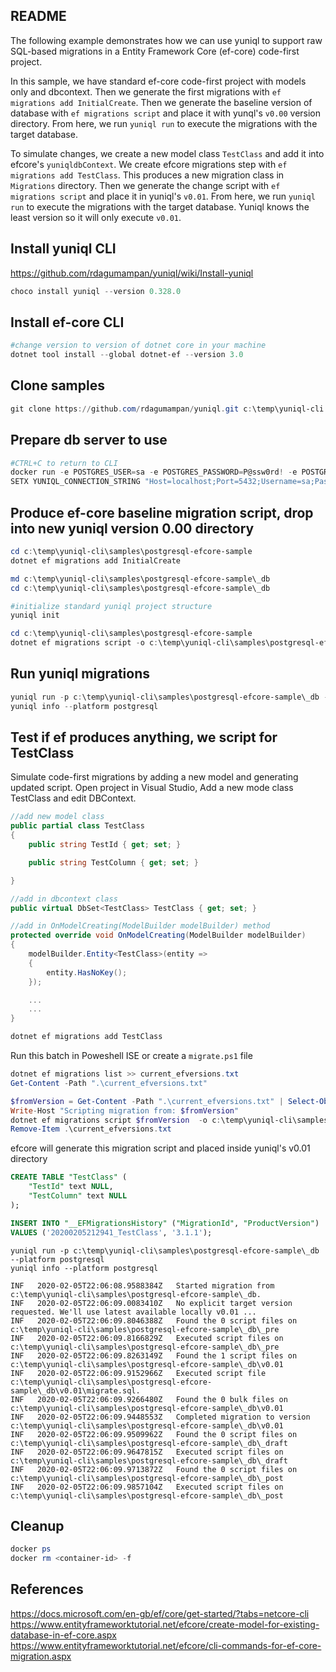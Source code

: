## README
The following example demonstrates how we can use yuniql to support raw SQL-based migrations in a Entity Framework Core (ef-core) code-first project. 

In this sample, we have standard ef-core code-first project with models only and dbcontext. Then we generate the first migrations with `ef migrations add InitialCreate`. Then we generate the baseline version of database with `ef migrations script` and place it with yunql's `v0.00` version directory. From here, we run `yuniql run` to execute the migrations with the target database.

To simulate changes, we create a new model class `TestClass` and add it into efcore's `yuniqldbContext`. We create efcore migrations step with `ef migrations add TestClass`. This produces a new migration class in `Migrations` directory. Then we generate the change script with `ef migrations script` and place it in yuniql's `v0.01`. From here, we run `yuniql run` to execute the migrations with the target database. Yuniql knows the least version so it will only execute `v0.01`.


## Install yuniql CLI
https://github.com/rdagumampan/yuniql/wiki/Install-yuniql

```powershell
choco install yuniql --version 0.328.0
```

## Install ef-core CLI

```powershell
#change version to version of dotnet core in your machine
dotnet tool install --global dotnet-ef --version 3.0
```

## Clone samples

```powershell
git clone https://github.com/rdagumampan/yuniql.git c:\temp\yuniql-cli
```

## Prepare db server to use

```powershell
#CTRL+C to return to CLI
docker run -e POSTGRES_USER=sa -e POSTGRES_PASSWORD=P@ssw0rd! -e POSTGRES_DB=yuniqldb -p 5432:5432 postgres
SETX YUNIQL_CONNECTION_STRING "Host=localhost;Port=5432;Username=sa;Password=P@ssw0rd!;Database=yuniqldb"
```

## Produce ef-core baseline migration script, drop into new yuniql version 0.00 directory

```powershell
cd c:\temp\yuniql-cli\samples\postgresql-efcore-sample
dotnet ef migrations add InitialCreate

md c:\temp\yuniql-cli\samples\postgresql-efcore-sample\_db
cd c:\temp\yuniql-cli\samples\postgresql-efcore-sample\_db

#initialize standard yuniql project structure
yuniql init

cd c:\temp\yuniql-cli\samples\postgresql-efcore-sample
dotnet ef migrations script -o c:\temp\yuniql-cli\samples\postgresql-efcore-sample\_db\v0.00\migrate.sql
```

## Run yuniql migrations

```powershell
yuniql run -p c:\temp\yuniql-cli\samples\postgresql-efcore-sample\_db --platform postgresql -a
yuniql info --platform postgresql
```

## Test if ef produces anything, we script for TestClass
Simulate code-first migrations by adding a new model and generating updated script.
Open project in Visual Studio, Add a new mode class TestClass and edit DBContext.

```csharp
//add new model class
public partial class TestClass
{
    public string TestId { get; set; }

    public string TestColumn { get; set; }

}

//add in dbcontext class
public virtual DbSet<TestClass> TestClass { get; set; }

//add in OnModelCreating(ModelBuilder modelBuilder) method
protected override void OnModelCreating(ModelBuilder modelBuilder)
{
    modelBuilder.Entity<TestClass>(entity =>
    {
        entity.HasNoKey();
    });

    ...
    ...
}        
```

```powershell
dotnet ef migrations add TestClass
```

Run this batch in Poweshell ISE or create a `migrate.ps1` file

```powershell
dotnet ef migrations list >> current_efversions.txt
Get-Content -Path ".\current_efversions.txt"

$fromVersion = Get-Content -Path ".\current_efversions.txt" | Select-Object -Skip 1 | Select-Object -Last 2 | Select-Object -First 1
Write-Host "Scripting migration from: $fromVersion"
dotnet ef migrations script $fromVersion  -o c:\temp\yuniql-cli\samples\postgresql-efcore-sample\_db\v0.01\migrate.sql
Remove-Item .\current_efversions.txt
```

efcore will generate this migration script and placed inside yuniql's v0.01 directory
```sql
CREATE TABLE "TestClass" (
    "TestId" text NULL,
    "TestColumn" text NULL
);

INSERT INTO "__EFMigrationsHistory" ("MigrationId", "ProductVersion")
VALUES ('20200205212941_TestClass', '3.1.1');
```

```poweshell
yuniql run -p c:\temp\yuniql-cli\samples\postgresql-efcore-sample\_db --platform postgresql
yuniql info --platform postgresql

INF   2020-02-05T22:06:08.9588384Z   Started migration from c:\temp\yuniql-cli\samples\postgresql-efcore-sample\_db.
INF   2020-02-05T22:06:09.0083410Z   No explicit target version requested. We'll use latest available locally v0.01 ...
INF   2020-02-05T22:06:09.8046388Z   Found the 0 script files on c:\temp\yuniql-cli\samples\postgresql-efcore-sample\_db\_pre
INF   2020-02-05T22:06:09.8166829Z   Executed script files on c:\temp\yuniql-cli\samples\postgresql-efcore-sample\_db\_pre
INF   2020-02-05T22:06:09.8263149Z   Found the 1 script files on c:\temp\yuniql-cli\samples\postgresql-efcore-sample\_db\v0.01
INF   2020-02-05T22:06:09.9152966Z   Executed script file c:\temp\yuniql-cli\samples\postgresql-efcore-sample\_db\v0.01\migrate.sql.
INF   2020-02-05T22:06:09.9266480Z   Found the 0 bulk files on c:\temp\yuniql-cli\samples\postgresql-efcore-sample\_db\v0.01
INF   2020-02-05T22:06:09.9448553Z   Completed migration to version c:\temp\yuniql-cli\samples\postgresql-efcore-sample\_db\v0.01
INF   2020-02-05T22:06:09.9509962Z   Found the 0 script files on c:\temp\yuniql-cli\samples\postgresql-efcore-sample\_db\_draft
INF   2020-02-05T22:06:09.9647815Z   Executed script files on c:\temp\yuniql-cli\samples\postgresql-efcore-sample\_db\_draft
INF   2020-02-05T22:06:09.9713872Z   Found the 0 script files on c:\temp\yuniql-cli\samples\postgresql-efcore-sample\_db\_post
INF   2020-02-05T22:06:09.9857104Z   Executed script files on c:\temp\yuniql-cli\samples\postgresql-efcore-sample\_db\_post
```

## Cleanup

```powershell
docker ps
docker rm <container-id> -f
```

## References
https://docs.microsoft.com/en-gb/ef/core/get-started/?tabs=netcore-cli
https://www.entityframeworktutorial.net/efcore/create-model-for-existing-database-in-ef-core.aspx
https://www.entityframeworktutorial.net/efcore/cli-commands-for-ef-core-migration.aspx
